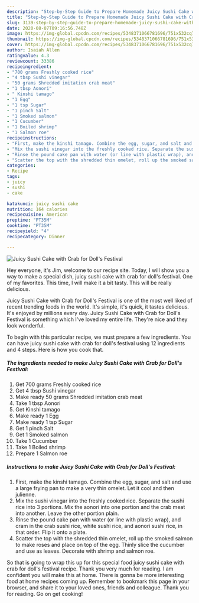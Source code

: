 ```yaml
---
description: "Step-by-Step Guide to Prepare Homemade Juicy Sushi Cake with Crab for Doll&amp;#39;s Festival"
title: "Step-by-Step Guide to Prepare Homemade Juicy Sushi Cake with Crab for Doll&amp;#39;s Festival"
slug: 3139-step-by-step-guide-to-prepare-homemade-juicy-sushi-cake-with-crab-for-doll-and-39-s-festival
date: 2020-08-07T09:16:56.748Z
image: https://img-global.cpcdn.com/recipes/5348371066781696/751x532cq70/juicy-sushi-cake-with-crab-for-dolls-festival-recipe-main-photo.jpg
thumbnail: https://img-global.cpcdn.com/recipes/5348371066781696/751x532cq70/juicy-sushi-cake-with-crab-for-dolls-festival-recipe-main-photo.jpg
cover: https://img-global.cpcdn.com/recipes/5348371066781696/751x532cq70/juicy-sushi-cake-with-crab-for-dolls-festival-recipe-main-photo.jpg
author: Isaiah Allen
ratingvalue: 4.3
reviewcount: 33386
recipeingredient:
- "700 grams Freshly cooked rice"
- "4 tbsp Sushi vinegar"
- "50 grams Shredded imitation crab meat"
- "1 tbsp Aonori"
- " Kinshi tamago"
- "1 Egg"
- "1 tsp Sugar"
- "1 pinch Salt"
- "1 Smoked salmon"
- "1 Cucumber"
- "1 Boiled shrimp"
- "1 Salmon roe"
recipeinstructions:
- "First, make the kinshi tamago. Combine the egg, sugar, and salt and use a large frying pan to make a very thin omelet. Let it cool and then julienne."
- "Mix the sushi vinegar into the freshly cooked rice. Separate the sushi rice into 3 portions. Mix the aonori into one portion and the crab meat into another. Leave the other portion plain."
- "Rinse the pound cake pan with water (or line with plastic wrap), and cram in the crab sushi rice, white sushi rice, and aonori sushi rice, in that order. Flip it onto a plate."
- "Scatter the top with the shredded thin omelet, roll up the smoked salmon to make roses and place on top of the egg. Thinly slice the cucumber and use as leaves. Decorate with shrimp and salmon roe."
categories:
- Recipe
tags:
- juicy
- sushi
- cake

katakunci: juicy sushi cake 
nutrition: 164 calories
recipecuisine: American
preptime: "PT35M"
cooktime: "PT35M"
recipeyield: "4"
recipecategory: Dinner

---
```



![Juicy Sushi Cake with Crab for Doll&#39;s Festival](https://img-global.cpcdn.com/recipes/5348371066781696/751x532cq70/juicy-sushi-cake-with-crab-for-dolls-festival-recipe-main-photo.jpg)

Hey everyone, it's Jim, welcome to our recipe site. Today, I will show you a way to make a special dish, juicy sushi cake with crab for doll&#39;s festival. One of my favorites. This time, I will make it a bit tasty. This will be really delicious.

Juicy Sushi Cake with Crab for Doll&#39;s Festival is one of the most well liked of recent trending foods in the world. It's simple, it's quick, it tastes delicious. It's enjoyed by millions every day. Juicy Sushi Cake with Crab for Doll&#39;s Festival is something which I've loved my entire life. They're nice and they look wonderful.




To begin with this particular recipe, we must prepare a few ingredients. You can have juicy sushi cake with crab for doll&#39;s festival using 12 ingredients and 4 steps. Here is how you cook that.

<!--inarticleads1-->

##### The ingredients needed to make Juicy Sushi Cake with Crab for Doll&#39;s Festival:

1. Get 700 grams Freshly cooked rice
1. Get 4 tbsp Sushi vinegar
1. Make ready 50 grams Shredded imitation crab meat
1. Take 1 tbsp Aonori
1. Get  Kinshi tamago
1. Make ready 1 Egg
1. Make ready 1 tsp Sugar
1. Get 1 pinch Salt
1. Get 1 Smoked salmon
1. Take 1 Cucumber
1. Take 1 Boiled shrimp
1. Prepare 1 Salmon roe




<!--inarticleads2-->

##### Instructions to make Juicy Sushi Cake with Crab for Doll&#39;s Festival:

1. First, make the kinshi tamago. Combine the egg, sugar, and salt and use a large frying pan to make a very thin omelet. Let it cool and then julienne.
1. Mix the sushi vinegar into the freshly cooked rice. Separate the sushi rice into 3 portions. Mix the aonori into one portion and the crab meat into another. Leave the other portion plain.
1. Rinse the pound cake pan with water (or line with plastic wrap), and cram in the crab sushi rice, white sushi rice, and aonori sushi rice, in that order. Flip it onto a plate.
1. Scatter the top with the shredded thin omelet, roll up the smoked salmon to make roses and place on top of the egg. Thinly slice the cucumber and use as leaves. Decorate with shrimp and salmon roe.




So that is going to wrap this up for this special food juicy sushi cake with crab for doll&#39;s festival recipe. Thank you very much for reading. I am confident you will make this at home. There is gonna be more interesting food at home recipes coming up. Remember to bookmark this page in your browser, and share it to your loved ones, friends and colleague. Thank you for reading. Go on get cooking!
